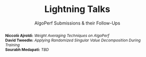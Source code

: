 ---
# Determines which item appears first on the schedule (lowest number (0) appears first)
sequence_id: 6

day: Tuesday, 11th

# Time of the event
time: 14:15 - 15:00

# Title of the event
title: "Lightning Talks"
subtitle: AlgoPerf Submissions & their Follow-Ups

# Speaker Info
speaker: Niccolò Ajroldi<br>David Tweedle<br>Sourabh Medapati
# webpage: /organizers
# affil: Buzz University
# affil_link: https://buzz.edu
# affil2: Buzz University
# affil2_link: https://buzz.edu

# Image
img: ../organizers/avatar.jpg
# img_link: /organizers

# Abstract
abstract: >
    **Niccolò Ajroldi:** *Weight Averaging Techniques on AlgoPerf*<br>
    **David Tweedle:** *Applying Randomized Singular Value Decomposition During Training*<br>
    **Sourabh Medapati:** *TBD*
---